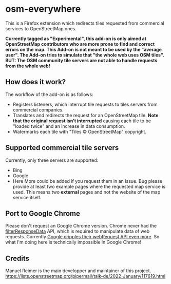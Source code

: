 # osm-everywhere
This is a Firefox extension which redirects tiles requested from commercial services to OpenStreetMap ones.

**Currently tagged as "Experimental", this add-on is only aimed at OpenStreetMap contributors who are more prone to find and correct errors on the map. This Add-on is not meant to be used by the "average user". The Add-on tries to simulate that "the whole web uses OSM tiles". BUT: The OSM community tile servers are not able to handle requests from the whole web!**

## How does it work?
The workflow of the add-on is as follows:
* Registers listeners, which interrupt tile requests to tiles servers from commercial companies.
* Translates and redirects the request for an OpenStreetMap tile. **Note that the original request isn’t interrupted** causing each tile to be "loaded twice" and an increase in data consumption.
* Watermarks each tile with "Tiles © OpenStreetMap" copyright.

## Supported commercial tile servers
Currently, only three servers are supported:
* Bing
* Google
* Here
More could be added if you request them in an Issue. Bug please provide at least two example pages where the requested map service is used. This means two **external** pages and not the website of the map service itself.

## Port to Google Chrome
Please don't request an Google Chrome version. Chrome never had the [filterResponseData](https://developer.mozilla.org/en-US/docs/Mozilla/Add-ons/WebExtensions/API/webRequest/filterResponseData) API, which is required to manipulate data of web requests. Currently [Google cripples their webRequest API even more](https://developer.chrome.com/docs/extensions/mv3/mv3-migration/#when-use-blocking-webrequest). So what I'm doing here is technically impossible in Google Chrome!

## Credits
Manuel Reimer is the main developper and maintainer of this project.
https://lists.openstreetmap.org/pipermail/talk-de/2022-January/117619.html
